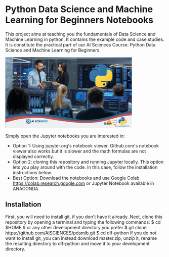 # Python Data Science and Machine Learning for Beginners Notebooks
This project aims at teaching you the fundamentals of Data Science and Machine Learning in python. It contains the example code and case studies. It is constitute the practical part of our AI Sciences Course: Python Data Science and Machine Learning for Beginners

<img src="Course_Python Data Science and Machine learning for Beginners.png" width="400">

Simply open the Jupyter notebooks you are interested in:
* Option 1: Using jupyter.org's notebook viewer. Github.com's notebook viewer also works but it is slower and the math formulas are not displayed correctly.
* Option 2: cloning this repository and running Jupyter locally. This option lets you play around with the code. In this case, follow the installation instructions below.
* Best Option: Download the notebooks and use Google Colab https://colab.research.google.com or Jupyter Notebook available in ANACONDA.

## Installation
First, you will need to install git, if you don't have it already.
Next, clone this repository by opening a terminal and typing the following commands:
$ cd $HOME  # or any other development directory you prefer 
$ git clone https://github.com/AISCIENCES/pdsmlb.git 
$ cd dlf-python 
If you do not want to install git, you can instead download master.zip, unzip it, rename the resulting directory to dlf-python and move it to your development directory.

